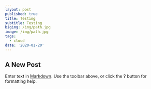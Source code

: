 ```yaml
---
layout: post
published: true
title: Testing
subtitle: Testing
bigimg: /img/path.jpg
image: /img/path.jpg
tags:
  - cloud
date: '2020-01-20'
---
```

## A New Post

Enter text in [Markdown](http://daringfireball.net/projects/markdown/). Use the toolbar above, or click the **?** button for formatting help.
